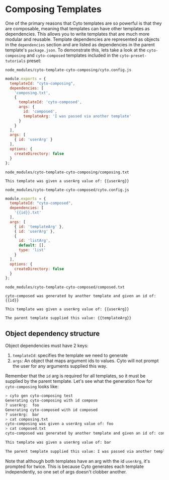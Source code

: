 # Composing Templates

One of the primary reasons that Cyto templates are so powerful is that they are composable, meaning that templates can have other templates as dependencies. This allows you to write templates that are much more modular and reusable. Template dependencies are represented as objects in the `dependencies` section and are listed as dependencies in the parent template's `package.json`. To demonstrate this, lets take a look at the `cyto-composing` and `cyto-composed` templates included in the `cyto-preset-tutorials` preset:

`node_modules/cyto-template-cyto-composing/cyto.config.js`
```js
module.exports = {
  templateId: "cyto-composing",
  dependencies: [
    'composing.txt',
    {
      templateId: 'cyto-composed',
      args: {
        id: 'composed',
        templateArg: 'I was passed via another template'
      }
    }
  ],
  args: [
    { id: 'userArg' }
  ],
  options: {
    createDirectory: false
  }
};
```
`node_modules/cyto-template-cyto-composing/composing.txt`
```
This template was given a userArg value of: {{userArg}}
```
`node_modules/cyto-template-cyto-composed/cyto.config.js`
```js
module.exports = {
  templateId: "cyto-composed",
  dependencies: [
    '{{id}}.txt'
  ],
  args: [
    { id: 'templateArg' },
    { id: 'userArg' },
    {
      id: 'listArg',
      default: [],
      type: 'list'
    }
  ],
  options: {
    createDirectory: false
  }
};
```
`node_modules/cyto-template-cyto-composed/composed.txt`
```
cyto-composed was generated by another template and given an id of: {{id}}

This template was given a userArg value of: {{userArg}}

The parent template supplied this value: {{templateArg}}
```

## Object dependency structure

Object dependencies must have 2 keys: 

1. `templateId`: specifies the template we need to generate 
2.  `args`: An object that maps argument ids to values. Cyto will not prompt the user for any arguments supplied this way. 

Remember that the `id` arg is required for all templates, so it must be supplied by the parent template. Let's see what the generation flow for `cyto-composing` looks like:

```bash
> cyto gen cyto-composing test
Generating cyto-composing with id compose
? userArg:  foo
Generating cyto-composed with id composed
? userArg:  bar
> cat composing.txt
cyto-composing was given a userArg value of: foo
> cat composed.txt
cyto-composed was generated by another template and given an id of: composed

This template was given a userArg value of: bar

The parent template supplied this value: I was passed via another template
```

Note that although both templates have an arg with the id `userArg`, it's prompted for twice. This is because Cyto generates each template independently, so one set of args doesn't clobber another.
